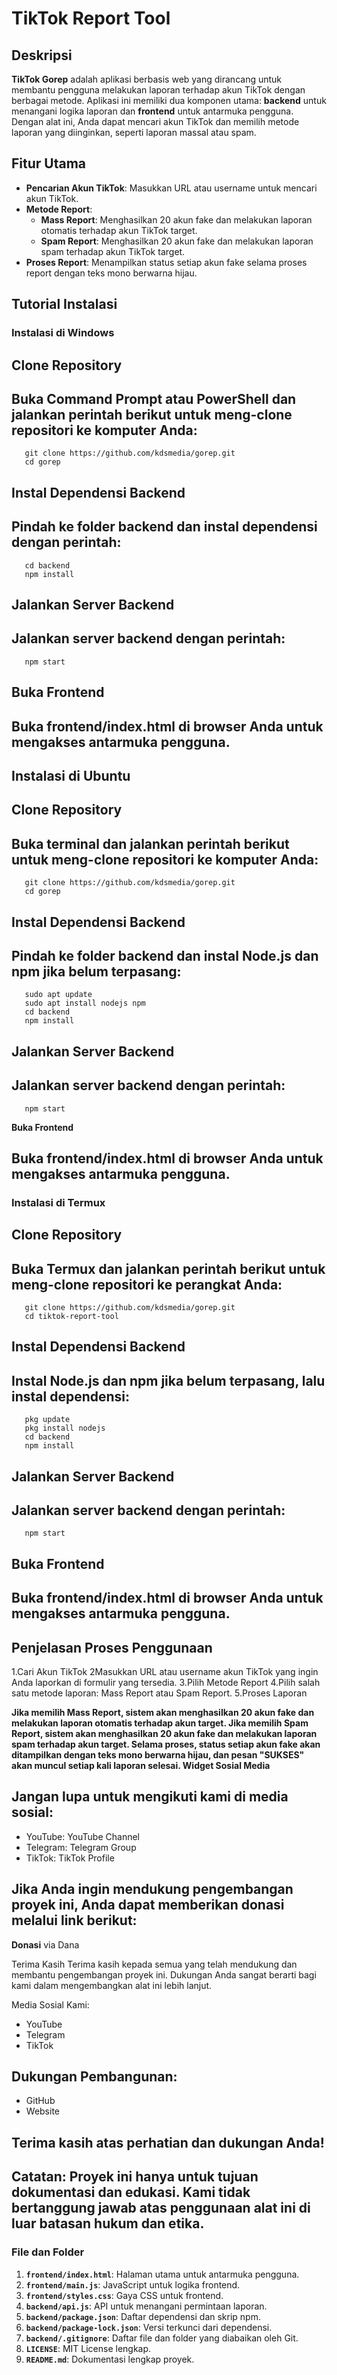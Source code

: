 
# TikTok Report Tool

## Deskripsi

**TikTok Gorep** adalah aplikasi berbasis web yang dirancang untuk membantu pengguna melakukan laporan terhadap akun TikTok dengan berbagai metode. Aplikasi ini memiliki dua komponen utama: **backend** untuk menangani logika laporan dan **frontend** untuk antarmuka pengguna. Dengan alat ini, Anda dapat mencari akun TikTok dan memilih metode laporan yang diinginkan, seperti laporan massal atau spam.

## Fitur Utama

- **Pencarian Akun TikTok**: Masukkan URL atau username untuk mencari akun TikTok.
- **Metode Report**:
  - **Mass Report**: Menghasilkan 20 akun fake dan melakukan laporan otomatis terhadap akun TikTok target.
  - **Spam Report**: Menghasilkan 20 akun fake dan melakukan laporan spam terhadap akun TikTok target.
- **Proses Report**: Menampilkan status setiap akun fake selama proses report dengan teks mono berwarna hijau.

## Tutorial Instalasi

### Instalasi di Windows

## Clone Repository
## Buka Command Prompt atau PowerShell dan jalankan perintah berikut untuk meng-clone repositori ke komputer Anda:

``` 
   git clone https://github.com/kdsmedia/gorep.git
   cd gorep
```
   
## Instal Dependensi Backend
## Pindah ke folder backend dan instal dependensi dengan perintah:
```
   cd backend
   npm install
```
## Jalankan Server Backend
## Jalankan server backend dengan perintah:

```
   npm start
```

## Buka Frontend
## Buka frontend/index.html di browser Anda untuk mengakses antarmuka pengguna.

## Instalasi di Ubuntu

## Clone Repository
## Buka terminal dan jalankan perintah berikut untuk meng-clone repositori ke komputer Anda:
```
   git clone https://github.com/kdsmedia/gorep.git
   cd gorep
```
## Instal Dependensi Backend
## Pindah ke folder backend dan instal Node.js dan npm jika belum terpasang:
```
   sudo apt update
   sudo apt install nodejs npm
   cd backend
   npm install
```
## Jalankan Server Backend
## Jalankan server backend dengan perintah:
```
   npm start
```
**Buka Frontend**
## Buka frontend/index.html di browser Anda untuk mengakses antarmuka pengguna.

### Instalasi di Termux
## Clone Repository
## Buka Termux dan jalankan perintah berikut untuk meng-clone repositori ke perangkat Anda:
```
   git clone https://github.com/kdsmedia/gorep.git
   cd tiktok-report-tool
```
## Instal Dependensi Backend
## Instal Node.js dan npm jika belum terpasang, lalu instal dependensi:
```
   pkg update
   pkg install nodejs
   cd backend
   npm install
```   
## Jalankan Server Backend
## Jalankan server backend dengan perintah:
```
   npm start
```
## Buka Frontend
## Buka frontend/index.html di browser Anda untuk mengakses antarmuka pengguna.

## Penjelasan Proses Penggunaan
1.Cari Akun TikTok
2Masukkan URL atau username akun TikTok yang ingin Anda laporkan di formulir yang tersedia.
3.Pilih Metode Report
4.Pilih salah satu metode laporan: Mass Report atau Spam Report.
5.Proses Laporan

**Jika memilih Mass Report, sistem akan menghasilkan 20 akun fake dan melakukan laporan otomatis terhadap akun target.
Jika memilih Spam Report, sistem akan menghasilkan 20 akun fake dan melakukan laporan spam terhadap akun target.
Selama proses, status setiap akun fake akan ditampilkan dengan teks mono berwarna hijau, dan pesan "SUKSES" akan muncul setiap kali laporan selesai.
Widget Sosial Media**

## Jangan lupa untuk mengikuti kami di media sosial:
- YouTube: YouTube Channel
- Telegram: Telegram Group
- TikTok: TikTok Profile

## Jika Anda ingin mendukung pengembangan proyek ini, Anda dapat memberikan donasi melalui link berikut:

**Donasi** via Dana

Terima Kasih
Terima kasih kepada semua yang telah mendukung dan membantu pengembangan proyek ini. Dukungan Anda sangat berarti bagi kami dalam mengembangkan alat ini lebih lanjut.

Media Sosial Kami:
- YouTube
- Telegram
- TikTok

## Dukungan Pembangunan:

- GitHub
- Website

## Terima kasih atas perhatian dan dukungan Anda!

## Catatan: Proyek ini hanya untuk tujuan dokumentasi dan edukasi. Kami tidak bertanggung jawab atas penggunaan alat ini di luar batasan hukum dan etika.

### File dan Folder

1. **`frontend/index.html`**: Halaman utama untuk antarmuka pengguna.
2. **`frontend/main.js`**: JavaScript untuk logika frontend.
3. **`frontend/styles.css`**: Gaya CSS untuk frontend.
4. **`backend/api.js`**: API untuk menangani permintaan laporan.
5. **`backend/package.json`**: Daftar dependensi dan skrip npm.
6. **`backend/package-lock.json`**: Versi terkunci dari dependensi.
7. **`backend/.gitignore`**: Daftar file dan folder yang diabaikan oleh Git.
8. **`LICENSE`**: MIT License lengkap.
9. **`README.md`**: Dokumentasi lengkap proyek.
